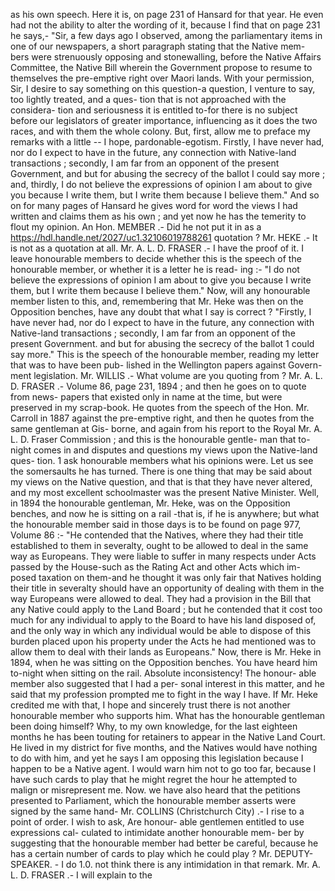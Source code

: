 as his own speech. Here it is, on page 231 of Hansard for that year. He even had not the ability to alter the wording of it, because I find that on page 231 he says,- "Sir, a few days ago I observed, among the parliamentary items in one of our newspapers, a short paragraph stating that the Native mem- bers were strenuously opposing and stonewalling, before the Native Affairs Committee, the Native Bill wherein the Government propose to resume to themselves the pre-emptive right over Maori lands. With your permission, Sir, I desire to say something on this question-a question, I venture to say, too lightly treated, and a ques- tion that is not approached with the considera- tion and seriousness it is entitled to-for there is no subject before our legislators of greater importance, influencing as it does the two races, and with them the whole colony. But, first, allow me to preface my remarks with a little -- I hope, pardonable-egotism. Firstly, I have never had, nor do I expect to have in the future, any connection with Native-land transactions ; secondly, I am far from an opponent of the present Government, and but for abusing the secrecy of the ballot I could say more ; and, thirdly, I do not believe the expressions of opinion I am about to give you because I write them, but I write them because I believe them." And so on for many pages of Hansard he gives word for word the views I had written and claims them as his own ; and yet now he has the temerity to flout my opinion. An Hon. MEMBER .- Did he not put it in as a https://hdl.handle.net/2027/uc1.32106019788261 quotation ? Mr. HEKE .- It is not as a quotation at all. Mr. A. L. D. FRASER .- I have the proof of it. I leave honourable members to decide whether this is the speech of the honourable member, or whether it is a letter he is read- ing :- "I do not believe the expressions of opinion I am about to give you because I write them, but I write them because I believe them." Now, will any honourable member listen to this, and, remembering that Mr. Heke was then on the Opposition benches, have any doubt that what I say is correct ? "Firstly, I have never had, nor do I expect to have in the future, any connection with Native-land transactions ; secondly, I am far from an opponent of the present Government. and but for abusing the secrecy of the ballot 1 could say more." This is the speech of the honourable member, reading my letter that was to have been pub- lished in the Wellington papers against Govern- ment legislation. Mr. WILLIS .- What volume are you quoting from ? Mr. A. L. D. FRASER .- Volume 86, page 231, 1894 ; and then he goes on to quote from news- papers that existed only in name at the time, but were preserved in my scrap-book. He quotes from the speech of the Hon. Mr. Carroll in 1887 against the pre-emptive right, and then he quotes from the same gentleman at Gis- borne, and again from his report to the Royal Mr. A. L. D. Fraser Commission ; and this is the honourable gentle- man that to-night comes in and disputes and questions my views upon the Native-land ques- tion. 1 ask honourable members what his opinions were. Let us see the somersaults he has turned. There is one thing that may be said about my views on the Native question, and that is that they have never altered, and my most excellent schoolmaster was the present Native Minister. Well, in 1894 the honourable gentleman, Mr. Heke, was on the Opposition benches, and now he is sitting on a rail -that is, if he is anywhere; but what the honourable member said in those days is to be found on page 977, Volume 86 :- "He contended that the Natives, where they had their title established to them in severalty, ought to be allowed to deal in the same way as Europeans. They were liable to suffer in many respects under Acts passed by the House-such as the Rating Act and other Acts which im- posed taxation on them-and he thought it was only fair that Natives holding their title in severalty should have an opportunity of dealing with them in the way Europeans were allowed to deal. They had a provision in the Bill that any Native could apply to the Land Board ; but he contended that it cost too much for any individual to apply to the Board to have his land disposed of, and the only way in which any individual would be able to dispose of this burden placed upon his property under the Acts he had mentioned was to allow them to deal with their lands as Europeans." Now, there is Mr. Heke in 1894, when he was sitting on the Opposition benches. You have heard him to-night when sitting on the rail. Absolute inconsistency! The honour- able member also suggested that I had a per- sonal interest in this matter, and he said that my profession prompted me to fight in the way I have. If Mr. Heke credited me with that, I hope and sincerely trust there is not another honourable member who supports him. What has the honourable gentleman been doing himself? Why, to my own knowledge, for the last eighteen months he has been touting for retainers to appear in the Native Land Court. He lived in my district for five months, and the Natives would have nothing to do with him, and yet he says I am opposing this legislation because I happen to be a Native agent. I would warn him not to go too far, because I have such cards to play that he might regret the hour he attempted to malign or misrepresent me. Now. we have also heard that the petitions presented to Parliament, which the honourable member asserts were signed by the same hand- Mr. COLLINS (Christchurch City) .- I rise to a point of order. I wish to ask, Are honour- able gentlemen entitled to use expressions cal- culated to intimidate another honourable mem- ber by suggesting that the honourable member had better be careful, because he has a certain number of cards to play which he could play ? Mr. DEPUTY-SPEAKER. - I do 1.0. not think there is any intimidation in that remark. Mr. A. L. D. FRASER .- I will explain to the 